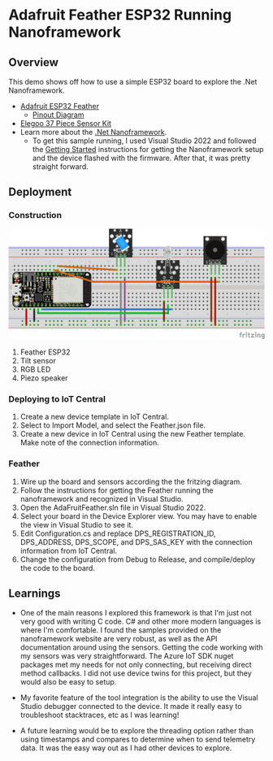 # Adafruit Feather ESP32 Running Nanoframework

## Overview

This demo shows off how to use a simple ESP32 board to explore the .Net Nanoframework.

- [Adafruit ESP32 Feather](https://www.adafruit.com/product/3591)
  - [Pinout Diagram](https://learn.adafruit.com/adafruit-huzzah32-esp32-feather/pinouts)
- [Elegoo 37 Piece Sensor Kit](https://www.elegoo.com/products/elegoo-37-in-1-sensor-kit)
- Learn more about the [.Net Nanoframework](https://www.nanoframework.net/).
  - To get this sample running, I used Visual Studio 2022 and followed the [Getting Started](https://www.nanoframework.net/) instructions for getting the Nanoframework setup and the device flashed with the firmware.  After that, it was pretty straight forward.

## Deployment

### Construction

![Fritzing Diagram](../images/Feather%20ESP32_bb.png)

1. Feather ESP32
2. Tilt sensor
3. RGB LED
4. Piezo speaker

### Deploying to IoT Central

1. Create a new device template in IoT Central.
2. Select to Import Model, and select the Feather.json file.
3. Create a new device in IoT Central using the new Feather template.  Make note of the connection information.

### Feather

1. Wire up the board and sensors according the the fritzing diagram.
2. Follow the instructions for getting the Feather running the nanoframework and recognized in Visual Studio.
3. Open the AdaFruitFeather.sln file in Visual Studio 2022.
4. Select your board in the Device Explorer view.  You may have to enable the view in Visual Studio to see it.
5. Edit Configuration.cs and replace DPS_REGISTRATION_ID, DPS_ADDRESS, DPS_SCOPE, and DPS_SAS_KEY with the connection information from IoT Central.
6. Change the configuration from Debug to Release, and compile/deploy the code to the board.

## Learnings

- One of the main reasons I explored this framework is that I'm just not very good with writing C code.  C# and other more modern languages is where I'm comfortable.  I found the samples provided on the nanoframework website are very robust, as well as the API documentation around using the sensors.  Getting the code working with my sensors was very straightforward.  The Azure IoT SDK nuget packages met my needs for not only connecting, but receiving direct method callbacks.  I did not use device twins for this project, but they would also be easy to setup.

- My favorite feature of the tool integration is the ability to use the Visual Studio debugger connected to the device.  It made it really easy to troubleshoot stacktraces, etc as I was learning!

- A future learning would be to explore the threading option rather than using timestamps and compares to determine when to send telemetry data.  It was the easy way out as I had other devices to explore.
